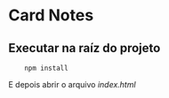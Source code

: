 # Card Notes

## Executar na raíz do projeto

```
    npm install
```

E depois abrir o arquivo _index.html_
